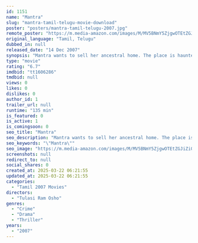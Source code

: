 ```yaml
---
id: 1151
name: "Mantra"
slug: "mantra-tamil-telugu-movie-download"
poster: "posters/mantra-tamil-telugu-2007.jpg"
remote_poster: "https://m.media-amazon.com/images/M/MV5BNmY5ZjgwOTEtZGJiZi00NjY0LTg3MGMtZGIyYWRmOTU0NzBjXkEyXkFqcGc@._V1_SX300.jpg"
original_language: "Tamil, Telugu"
dubbed_in: null
released_date: "14 Dec 2007"
synopsis: "Mantra wants to sell her ancestral home. The place is haunted and the buyer wants someone to stay in the house for 3 months. Mantra decides to stay in the home and rest of the story is how they uncover the mystery of the home."
type: "movie"
rating: "6.7"
imdbid: "tt1606286"
tmdbid: null
views: 0
likes: 0
dislikes: 0
author_id: 1
trailer_url: null
runtime: "135 min"
is_featured: 0
is_active: 1
is_comingsoon: 0
seo_title: "Mantra"
seo_description: "Mantra wants to sell her ancestral home. The place is haunted and the buyer wants someone to stay in the house for 3 months. Mantra decides to stay in the home and rest of the story is how they uncover the mystery of the home."
seo_keywords: "\"Mantra\""
seo_image: "https://m.media-amazon.com/images/M/MV5BNmY5ZjgwOTEtZGJiZi00NjY0LTg3MGMtZGIyYWRmOTU0NzBjXkEyXkFqcGc@._V1_SX300.jpg"
screenshots: null
redirect_to: null
social_shares: 0
created_at: 2025-03-22 06:21:55
updated_at: 2025-03-22 06:21:55
categories:
  - "Tamil 2007 Movies"
directors:
  - "Tulasi Ram Osho"
genres:
  - "Crime"
  - "Drama"
  - "Thriller"
years:
  - "2007"
---
```

